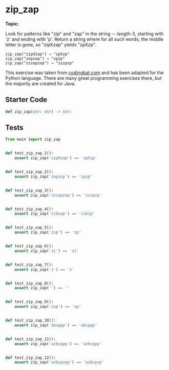 # zip_zap
**Topic:** 



Look for patterns like "zip" and "zap" in the string -- length-3, starting with 'z' and ending with 'p'. Return a string where for all such words, the middle letter is gone, so "zipXzap" yields "zpXzp".

```
zip_zap("zipXzap") → "zpXzp"
zip_zap("zopzop") → "zpzp"
zip_zap("zzzopzop") → "zzzpzp"
```

This exercise was taken from [codingbat.com](https://codingbat.com/prob/p180759) and has been adapted for the Python language. There are many great programming exercises there, but the majority are created for Java.

## Starter Code
```python
def zip_zap(str: str) -> str:
```

## Tests
```python
from main import zip_zap


def test_zip_zap_1():
    assert zip_zap('zipXzap') == 'zpXzp'


def test_zip_zap_2():
    assert zip_zap('zopzop') == 'zpzp'


def test_zip_zap_3():
    assert zip_zap('zzzopzop') == 'zzzpzp'


def test_zip_zap_4():
    assert zip_zap('zibzap') == 'zibzp'


def test_zip_zap_5():
    assert zip_zap('zip') == 'zp'


def test_zip_zap_6():
    assert zip_zap('zi') == 'zi'


def test_zip_zap_7():
    assert zip_zap('z') == 'z'


def test_zip_zap_8():
    assert zip_zap('') == ''


def test_zip_zap_9():
    assert zip_zap('zzp') == 'zp'


def test_zip_zap_10():
    assert zip_zap('abcppp') == 'abcppp'


def test_zip_zap_11():
    assert zip_zap('azbcppp') == 'azbcppp'


def test_zip_zap_12():
    assert zip_zap('azbcpzpp') == 'azbcpzp'
```

